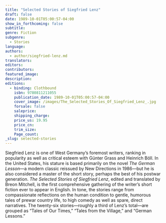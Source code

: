 ```yaml
---
title: "Selected Stories of Siegfried Lenz"
draft: false
date: 1989-10-01T05:00:57-04:00
show_in_forthcoming: false
subtitle:
genre: Fiction
subgenre:
  - Stories
language:
authors:
  - author/siegfried-lenz.md
translators:
editors:
contributors:
featured_image:
description:
editions:
  - binding: Clothbound
    isbn: 9780811211055
    publication_date: 1989-10-01T05:00:57-04:00
    cover_image: /images/The_Selected_Stories_Of_Siegfried_Lenz_.jpg
    forsale: false
    saleprice:
    shipping_charge:
    price_us: 19.95
    price_cn:
    trim_size:
    Page_count:
_slug: selected-stories
---
```


Siegfried Lenz is one of West Germany’s foremost writers, ranking in popularity as well as critical esteem with Günter Grass and Heinrich Böll. In the United States, his stature is based primarily on the novel _The German Lesson_—a modern classic reissued by New Directions in 1986—but he is also considered a master of the short story, perhaps the best of his postwar generation. _The Selected Stories of Siegfried Lenz_, edited and translated by Breon Mitchell, is the first comprehensive gathering of the writer’s short fiction ever to appear in English. In tone, the stories range from compassionate reflections on the human condition to gentle, humorous tales of prewar country life, to high comedy as well as spare, direct narratives. The twenty-six stories—roughly a third of Lenz’s total—are grouped as “Tales of Our Times,” “Tales from the Village,” and “German Lessons.”

